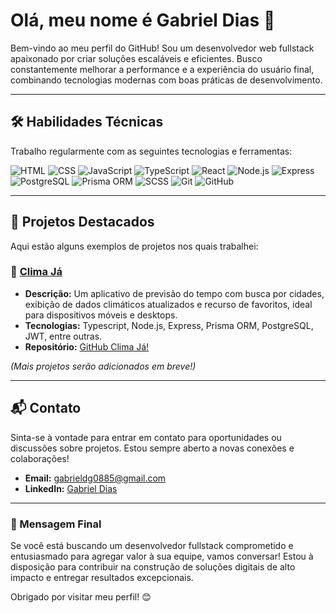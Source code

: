 # Olá, meu nome é Gabriel Dias 👋

Bem-vindo ao meu perfil do GitHub! Sou um desenvolvedor web fullstack apaixonado por criar soluções escaláveis e eficientes. Busco constantemente melhorar a performance e a experiência do usuário final, combinando tecnologias modernas com boas práticas de desenvolvimento.

---

## 🛠️ Habilidades Técnicas

Trabalho regularmente com as seguintes tecnologias e ferramentas:

![HTML](https://img.shields.io/badge/HTML-E34F26?style=for-the-badge&logo=html5&logoColor=white)
![CSS](https://img.shields.io/badge/CSS-1572B6?style=for-the-badge&logo=css3&logoColor=white)
![JavaScript](https://img.shields.io/badge/JavaScript-F7DF1E?style=for-the-badge&logo=javascript&logoColor=black)
![TypeScript](https://img.shields.io/badge/TypeScript-007ACC?style=for-the-badge&logo=typescript&logoColor=white)
![React](https://img.shields.io/badge/React-61DAFB?style=for-the-badge&logo=react&logoColor=black)
![Node.js](https://img.shields.io/badge/Node.js-339933?style=for-the-badge&logo=nodedotjs&logoColor=white)
![Express](https://img.shields.io/badge/Express.js-000000?style=for-the-badge&logo=express&logoColor=white)
![PostgreSQL](https://img.shields.io/badge/PostgreSQL-4169E1?style=for-the-badge&logo=postgresql&logoColor=white)
![Prisma ORM](https://img.shields.io/badge/Prisma-2D3748?style=for-the-badge&logo=prisma&logoColor=white)
![SCSS](https://img.shields.io/badge/SCSS-CC6699?style=for-the-badge&logo=sass&logoColor=white)
![Git](https://img.shields.io/badge/Git-F05032?style=for-the-badge&logo=git&logoColor=white)
![GitHub](https://img.shields.io/badge/GitHub-181717?style=for-the-badge&logo=github&logoColor=white)

---

## 🌟 Projetos Destacados

Aqui estão alguns exemplos de projetos nos quais trabalhei:

### 📌 [Clima Já](https://climaja.onrender.com)
- **Descrição:** Um aplicativo de previsão do tempo com busca por cidades, exibição de dados climáticos atualizados e recurso de favoritos, ideal para dispositivos móveis e desktops.
- **Tecnologias:** Typescript, Node.js, Express, Prisma ORM, PostgreSQL, JWT, entre outras.
- **Repositório:** [GitHub Clima Já!](https://github.com/Gab0885/climaja)

*(Mais projetos serão adicionados em breve!)*

---

## 📬 Contato

Sinta-se à vontade para entrar em contato para oportunidades ou discussões sobre projetos. Estou sempre aberto a novas conexões e colaborações!

- **Email:** gabrieldg0885@gmail.com
- **LinkedIn:** [Gabriel Dias](https://www.linkedin.com/in/GabrielDiasG/)

---

### 📢 Mensagem Final

Se você está buscando um desenvolvedor fullstack comprometido e entusiasmado para agregar valor à sua equipe, vamos conversar! Estou à disposição para contribuir na construção de soluções digitais de alto impacto e entregar resultados excepcionais.

Obrigado por visitar meu perfil! 😊
